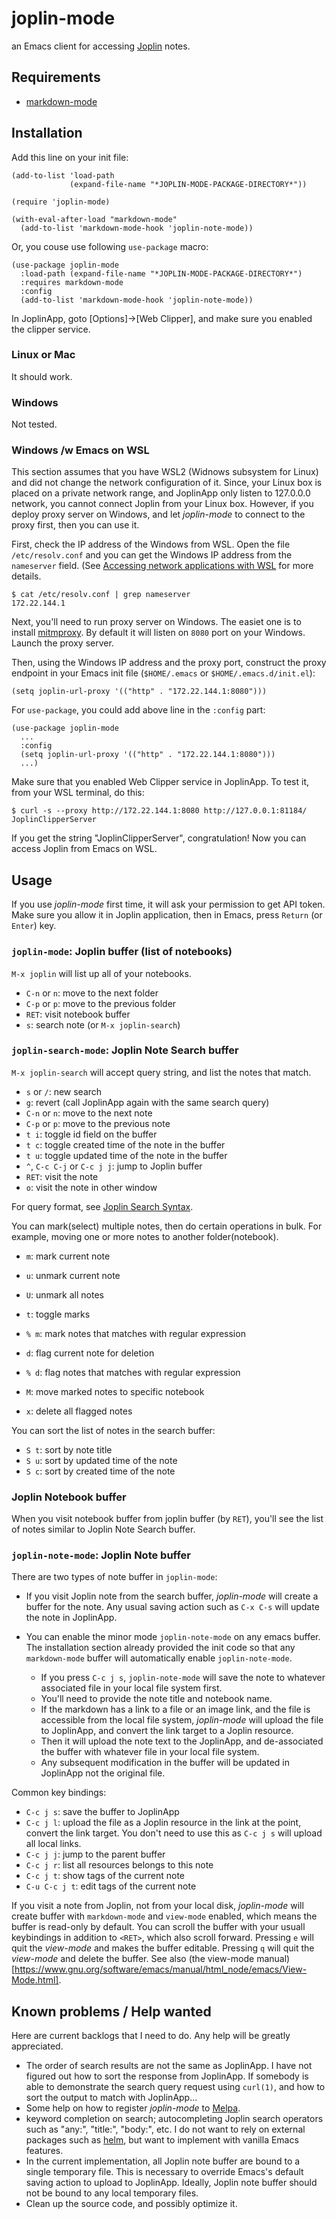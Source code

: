 # joplin-mode
an Emacs client for accessing [Joplin](https://joplinapp.org/) notes.

## Requirements

- [markdown-mode](https://github.com/jrblevin/markdown-mode)

## Installation

Add this line on your init file:

    (add-to-list 'load-path 
                 (expand-file-name "*JOPLIN-MODE-PACKAGE-DIRECTORY*"))

    (require 'joplin-mode)
    
    (with-eval-after-load "markdown-mode"
      (add-to-list 'markdown-mode-hook 'joplin-note-mode))

Or, you couse use following `use-package` macro:

    (use-package joplin-mode
      :load-path (expand-file-name "*JOPLIN-MODE-PACKAGE-DIRECTORY*")
      :requires markdown-mode
      :config
      (add-to-list 'markdown-mode-hook 'joplin-note-mode))


In JoplinApp, goto [Options]->[Web Clipper], and make sure you enabled the clipper service.

### Linux or Mac
It should work.

### Windows
Not tested.

### Windows /w Emacs on WSL

This section assumes that you have WSL2 (Widnows subsystem for Linux) and did not change the network configuration of it.   Since, your Linux box is placed on a private network range, and JoplinApp only listen to 127.0.0.0 network, you cannot connect Joplin from your Linux box.  However, if you deploy proxy server on Windows, and let *joplin-mode* to connect to the proxy first, then you can use it.

First, check the IP address of the Windows from WSL.  Open the file `/etc/resolv.conf` and you can get the Windows IP address from the `nameserver` field.  (See [Accessing network applications with WSL](https://learn.microsoft.com/en-us/windows/wsl/networking) for more details.

    $ cat /etc/resolv.conf | grep nameserver
    172.22.144.1

Next, you'll need to run proxy server on Windows.  The easiet one is to install [mitmproxy](https://mitmproxy.org/).  By default it will listen on `8080` port on your Windows.  Launch the proxy server.

Then, using the Windows IP address and the proxy port, construct the proxy endpoint in your Emacs init file (`$HOME/.emacs` or `$HOME/.emacs.d/init.el`):

    (setq joplin-url-proxy '(("http" . "172.22.144.1:8080")))

For `use-package`, you could add above line in the `:config` part:

    (use-package joplin-mode
      ...
      :config
      (setq joplin-url-proxy '(("http" . "172.22.144.1:8080")))
      ...)


Make sure that you enabled Web Clipper service in JoplinApp.  To test it, from your WSL terminal, do this:

    $ curl -s --proxy http://172.22.144.1:8080 http://127.0.0.1:81184/
    JoplinClipperServer

If you get the string "JoplinClipperServer", congratulation!  Now you can access Joplin from Emacs on WSL.
    
## Usage

If you use *joplin-mode* first time, it will ask your permission to get API token.  Make sure you allow it in Joplin application, then in Emacs, press `Return` (or `Enter`) key.


### `joplin-mode`: Joplin buffer (list of notebooks)

`M-x joplin` will list up all of your notebooks.

- `C-n` or `n`: move to the next folder
- `C-p` or `p`: move to the previous folder 
- `RET`: visit notebook buffer
- `s`: search note (or `M-x joplin-search`)

### `joplin-search-mode`: Joplin Note Search buffer

`M-x joplin-search` will accept query string, and list the notes that match.

- `s` or `/`: new search
- `g`: revert (call JoplinApp again with the same search query)
- `C-n` or `n`: move to the next note
- `C-p` or `p`: move to the previous note
- `t i`: toggle id field on the buffer
- `t c`: toggle created time of the note in the buffer
- `t u`: toggle updated time of the note in the buffer
- `^`, `C-c C-j` or `C-c j j`: jump to Joplin buffer
- `RET`: visit the note
- `o`: visit the note in other window

For query format, see [Joplin Search Syntax](https://discourse.joplinapp.org/t/search-syntax-documentation/9110).

You can mark(select) multiple notes, then do certain operations in
bulk.  For example, moving one or more notes to another
folder(notebook).

- `m`: mark current note
- `u`: unmark current note
- `U`: unmark all notes
- `t`: toggle marks
- `% m`: mark notes that matches with regular expression

- `d`: flag current note for deletion
- `% d`: flag notes that matches with regular expression

- `M`: move marked notes to specific notebook
- `x`: delete all flagged notes

You can sort the list of notes in the search buffer:

- `S t`: sort by note title 
- `S u`: sort by updated time of the note
- `S c`: sort by created time of the note

### Joplin Notebook buffer
When you visit notebook buffer from joplin buffer (by `RET`), you'll see the list of notes similar to Joplin Note Search buffer. 

### `joplin-note-mode`: Joplin Note buffer

There are two types of note buffer in `joplin-mode`:

- If you visit Joplin note from the search buffer, *joplin-mode* will create a buffer for the note.  Any usual saving action such as `C-x C-s` will update the note in JoplinApp.

- You can enable the minor mode `joplin-note-mode` on any emacs buffer.  The installation section already provided the init code so that any `markdown-mode` buffer will automatically enable `joplin-note-mode`. 
  - If you press `C-c j s`, `joplin-note-mode` will save the note to whatever associated file in your local file system first.
  - You'll need to provide the note title and notebook name.
  - If the markdown has a link to a file or an image link, and the file is accessible from the local file system, *joplin-mode* will upload the file to JoplinApp, and convert the link target to a Joplin resource. 
  - Then it will upload the note text to the JoplinApp, and de-associated the buffer with whatever file in your local file system.
  - Any subsequent modification in the buffer will be updated in JoplinApp not the original file.
 
Common key bindings:
  - `C-c j s`: save the buffer to JoplinApp
  - `C-c j l`: upload the file as a Joplin resource in the link at the point, convert the link target.  You don't need to use this as `C-c j s` will upload all local links.
  - `C-c j j`: jump to the parent buffer
  - `C-c j r`: list all resources belongs to this note
  - `C-c j t`: show tags of the current note
  - `C-u C-c j t`: edit tags of the current note
  
If you visit a note from Joplin, not from your local disk, *joplin-mode* will create buffer with `markdown-mode` and `view-mode` enabled, which means the buffer is read-only by default.    You can scroll the buffer with your usuall keybindings in addition to `<RET>`, which also scroll forward.   Pressing `e` will quit the *view-mode* and makes the buffer editable.  Pressing `q` will quit the *view-mode* and delete the buffer.   See also (the view-mode manual)[https://www.gnu.org/software/emacs/manual/html_node/emacs/View-Mode.html].

## Known problems / Help wanted

Here are current backlogs that I need to do.  Any help will be greatly appreciated.

  - The order of search results are not the same as JoplinApp.  I have not figured out how to sort the response from JoplinApp.  If somebody is able to demonstrate the search query request using `curl(1)`, and how to sort the output to match with JoplinApp...
  - Some help on how to register *joplin-mode* to [Melpa](https://melpa.org/).
  - keyword completion on search; autocompleting Joplin search operators such as "any:", "title:", "body:", etc.  I do not want to rely on external packages such as [helm](https://github.com/emacs-helm/helm), but want to implement with vanilla Emacs features.
  - In the current implementation, all Joplin note buffer are bound to a single temporary file.   This is necessary to override Emacs's default saving action to upload to JoplinApp.  Ideally, Joplin note buffer should not be bound to any local temporary files. 
  - Clean up the source code, and possibly optimize it.
  
  
